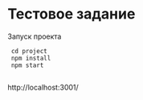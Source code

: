 # Тестовое задание

Запуск проекта

```
 cd project
 npm install
 npm start
 
```
http://localhost:3001/

